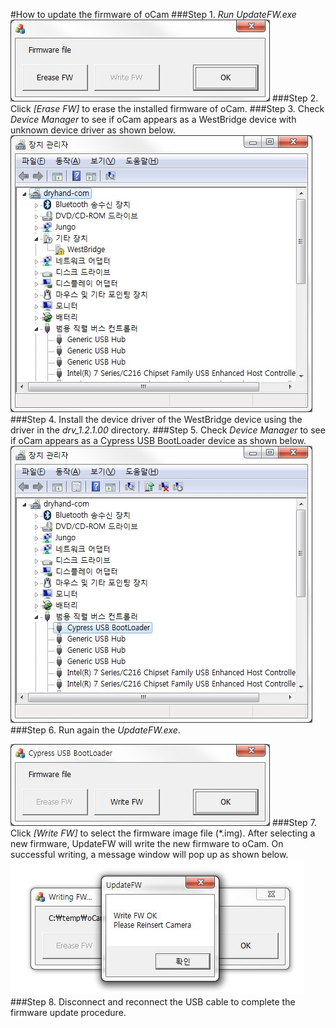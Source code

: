 #How to update the firmware of oCam
###Step 1. *Run UpdateFW.exe*
![ScreenShot](images/1_Run_UpdateFW.jpg)
###Step 2. Click *[Erase FW]* to erase the installed firmware of oCam.
###Step 3. Check *Device Manager* to see if oCam appears as a WestBridge device with unknown device driver as shown below.
![ScreenShot](images/2_device_change.jpg)
###Step 4. Install the device driver of the WestBridge device using the driver in the *drv_1.2.1.00* directory.
###Step 5. Check *Device Manager* to see if oCam appears as a Cypress USB BootLoader device as shown below.
![ScreenShot](images/3_driver_setup.jpg)
###Step 6. Run again the *UpdateFW.exe*.

![ScreenShot](images/4_UpdateFW_restart.jpg)
###Step 7. Click *[Write FW]* to select the firmware image file (*.img). After selecting a new firmware, UpdateFW will write the new firmware to oCam. On successful writing, a message window will pop up as shown below.
![ScreenShot](images/5_Firmware_Update.JPG)
###Step 8. Disconnect and reconnect the USB cable to complete the firmware update procedure.
